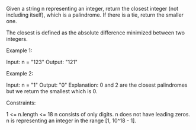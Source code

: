 Given a string n representing an integer, return the closest integer (not
including itself), which is a palindrome. If there is a tie, return the
smaller one.

The closest is defined as the absolute difference minimized between two
integers.


Example 1:


Input: n = "123"
Output: "121"


Example 2:


Input: n = "1"
Output: "0"
Explanation: 0 and 2 are the closest palindromes but we return the smallest
which is 0.



Constraints:


1 <= n.length <= 18
n consists of only digits.
n does not have leading zeros.
n is representing an integer in the range [1, 10^18 - 1].




